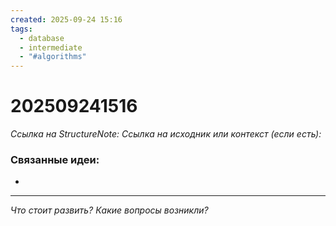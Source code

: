 ```yaml
---
created: 2025-09-24 15:16
tags:
  - database
  - intermediate
  - "#algorithms"
---
```

# 202509241516
*Ссылка на StructureNote:*
*Ссылка на исходник или контекст (если есть):* 

### Связанные идеи:
*   
---

*Что стоит развить? Какие вопросы возникли?*